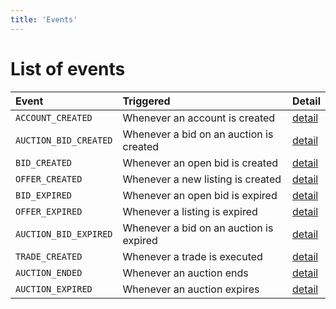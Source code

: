 ```yaml
---
title: 'Events'
---
```


# List of events

| Event                 | Triggered                               | Detail                                              |
| :-------------------- | :-------------------------------------- | :-------------------------------------------------- |
| `ACCOUNT_CREATED`     | Whenever an account is created          | [detail](/tools/webhook/events/ACCOUNT_CREATED)     |
| `AUCTION_BID_CREATED` | Whenever a bid on an auction is created | [detail](/tools/webhook/events/AUCTION_BID_CREATED) |
| `BID_CREATED`         | Whenever an open bid is created         | [detail](/tools/webhook/events/BID_CREATED)         |
| `OFFER_CREATED`       | Whenever a new listing is created       | [detail](/tools/webhook/events/OFFER_CREATED)       |
| `BID_EXPIRED`         | Whenever an open bid is expired         | [detail](/tools/webhook/events/BID_EXPIRED)         |
| `OFFER_EXPIRED`       | Whenever a listing is expired           | [detail](/tools/webhook/events/OFFER_EXPIRED)       |
| `AUCTION_BID_EXPIRED` | Whenever a bid on an auction is expired | [detail](/tools/webhook/events/AUCTION_BID_EXPIRED) |
| `TRADE_CREATED`       | Whenever a trade is executed            | [detail](/tools/webhook/events/TRADE_CREATED)       |
| `AUCTION_ENDED`       | Whenever an auction ends                | [detail](/tools/webhook/events/AUCTION_ENDED)       |
| `AUCTION_EXPIRED`     | Whenever an auction expires             | [detail](/tools/webhook/events/AUCTION_EXPIRED)     |
